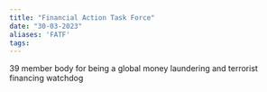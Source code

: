```yaml
---
title: "Financial Action Task Force"
date: "30-03-2023"
aliases: 'FATF'
tags:
---
```


39 member body for being a global money laundering and terrorist financing watchdog